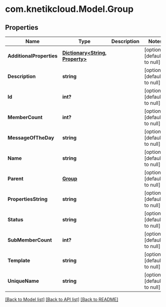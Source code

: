 # com.knetikcloud.Model.Group
## Properties

Name | Type | Description | Notes
------------ | ------------- | ------------- | -------------
**AdditionalProperties** | [**Dictionary&lt;String, Property&gt;**](Property.md) |  | [optional] [default to null]
**Description** | **string** |  | [optional] [default to null]
**Id** | **int?** |  | [optional] [default to null]
**MemberCount** | **int?** |  | [optional] [default to null]
**MessageOfTheDay** | **string** |  | [optional] [default to null]
**Name** | **string** |  | [optional] [default to null]
**Parent** | [**Group**](Group.md) |  | [optional] [default to null]
**PropertiesString** | **string** |  | [optional] [default to null]
**Status** | **string** |  | [optional] [default to null]
**SubMemberCount** | **int?** |  | [optional] [default to null]
**Template** | **string** |  | [optional] [default to null]
**UniqueName** | **string** |  | [optional] [default to null]

[[Back to Model list]](../README.md#documentation-for-models) [[Back to API list]](../README.md#documentation-for-api-endpoints) [[Back to README]](../README.md)

